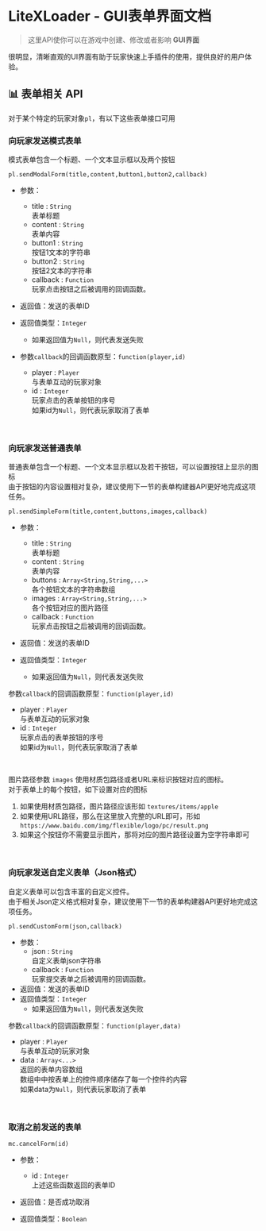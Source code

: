 # LiteXLoader - GUI表单界面文档

> 这里API使你可以在游戏中创建、修改或者影响 **GUI界面**

很明显，清晰直观的UI界面有助于玩家快速上手插件的使用，提供良好的用户体验。

## 📊 表单相关 API

对于某个特定的玩家对象`pl`，有以下这些表单接口可用

### 向玩家发送模式表单

模式表单包含一个标题、一个文本显示框以及两个按钮

`pl.sendModalForm(title,content,button1,button2,callback)`

- 参数：
  - title : `String`  
    表单标题  
  - content : `String`  
    表单内容
  - button1 : `String`  
    按钮1文本的字符串  
  - button2 : `String`  
    按钮2文本的字符串  
  - callback : `Function`  
    玩家点击按钮之后被调用的回调函数。  
- 返回值：发送的表单ID  
- 返回值类型：`Integer`
  - 如果返回值为`Null`，则代表发送失败

- 参数`callback`的回调函数原型：`function(player,id)`  

  - player : `Player`  
    与表单互动的玩家对象
  - id : `Integer`    
    玩家点击的表单按钮的序号  
    如果id为`Null`，则代表玩家取消了表单

<br>

### 向玩家发送普通表单  

普通表单包含一个标题、一个文本显示框以及若干按钮，可以设置按钮上显示的图标  
由于按钮的内容设置相对复杂，建议使用下一节的表单构建器API更好地完成这项任务。

`pl.sendSimpleForm(title,content,buttons,images,callback)`

- 参数：

  - title : `String`  
    表单标题  
  - content : `String`  
    表单内容
  - buttons : `Array<String,String,...>`  
    各个按钮文本的字符串数组
  - images : `Array<String,String,...>`  
    各个按钮对应的图片路径
  - callback : `Function`  
    玩家点击按钮之后被调用的回调函数。  
- 返回值：发送的表单ID  
- 返回值类型：`Integer`
  - 如果返回值为`Null`，则代表发送失败

参数`callback`的回调函数原型：`function(player,id)`  

- player : `Player`  
  与表单互动的玩家对象
- id : `Integer`    
  玩家点击的表单按钮的序号  
  如果id为`Null`，则代表玩家取消了表单

<br>

图片路径参数 `images` 使用材质包路径或者URL来标识按钮对应的图标。  
对于表单上的每个按钮，如下设置对应的图标

1. 如果使用材质包路径，图片路径应该形如 `textures/items/apple`
2. 如果使用URL路径，那么在这里放入完整的URL即可，形如 `https://www.baidu.com/img/flexible/logo/pc/result.png`
3. 如果这个按钮你不需要显示图片，那将对应的图片路径设置为空字符串即可

<br>

### 向玩家发送自定义表单（Json格式）  

自定义表单可以包含丰富的自定义控件。  
由于相关Json定义格式相对复杂，建议使用下一节的表单构建器API更好地完成这项任务。

`pl.sendCustomForm(json,callback)`

- 参数：
  - json : `String`  
    自定义表单json字符串  
  - callback : `Function`  
    玩家提交表单之后被调用的回调函数。  
- 返回值：发送的表单ID  
- 返回值类型：`Integer`  
  - 如果返回值为`Null`，则代表发送失败

参数`callback`的回调函数原型：`function(player,data)`  

- player : `Player`  
  与表单互动的玩家对象
- data : `Array<...>`    
  返回的表单内容数组  
  数组中中按表单上的控件顺序储存了每一个控件的内容  
  如果data为`Null`，则代表玩家取消了表单

<br>

### 取消之前发送的表单  

`mc.cancelForm(id)`

- 参数：
  - id : `Integer`  
    上述这些函数返回的表单ID

- 返回值：是否成功取消  

- 返回值类型：`Boolean`  

<br>